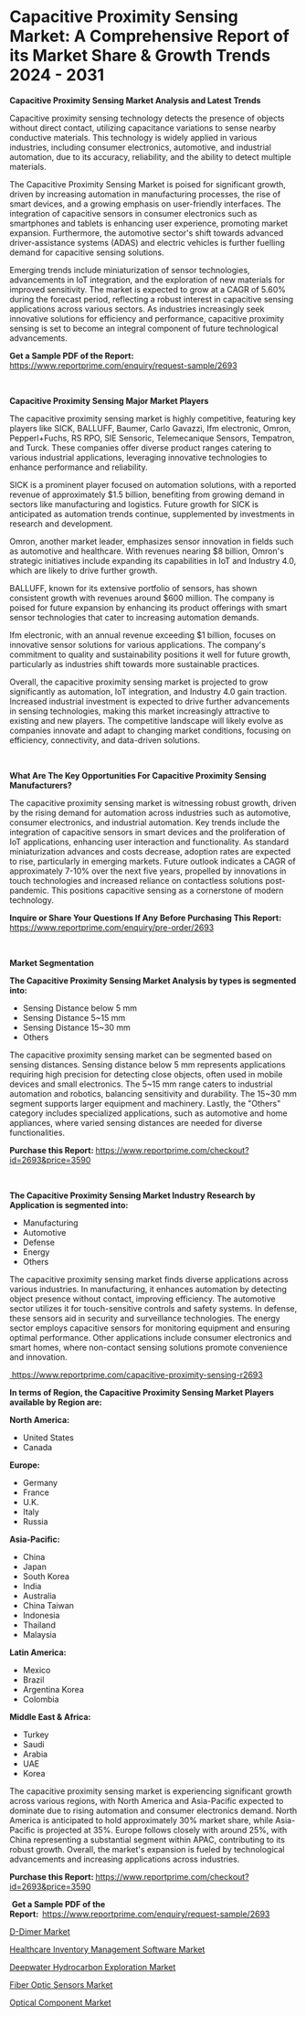 <p><h1>Capacitive Proximity Sensing Market: A Comprehensive Report of its Market Share & Growth Trends 2024 - 2031</h1></p><p><strong>Capacitive Proximity Sensing Market Analysis and Latest Trends</strong></p>
<p><p>Capacitive proximity sensing technology detects the presence of objects without direct contact, utilizing capacitance variations to sense nearby conductive materials. This technology is widely applied in various industries, including consumer electronics, automotive, and industrial automation, due to its accuracy, reliability, and the ability to detect multiple materials.</p><p>The Capacitive Proximity Sensing Market is poised for significant growth, driven by increasing automation in manufacturing processes, the rise of smart devices, and a growing emphasis on user-friendly interfaces. The integration of capacitive sensors in consumer electronics such as smartphones and tablets is enhancing user experience, promoting market expansion. Furthermore, the automotive sector's shift towards advanced driver-assistance systems (ADAS) and electric vehicles is further fuelling demand for capacitive sensing solutions.</p><p>Emerging trends include miniaturization of sensor technologies, advancements in IoT integration, and the exploration of new materials for improved sensitivity. The market is expected to grow at a CAGR of 5.60% during the forecast period, reflecting a robust interest in capacitive sensing applications across various sectors. As industries increasingly seek innovative solutions for efficiency and performance, capacitive proximity sensing is set to become an integral component of future technological advancements.</p></p>
<p><strong>Get a Sample PDF of the Report:&nbsp;</strong> <a href="https://www.reportprime.com/enquiry/request-sample/2693">https://www.reportprime.com/enquiry/request-sample/2693</a></p>
<p>&nbsp;</p>
<p><strong>Capacitive Proximity Sensing Major Market Players</strong></p>
<p><p>The capacitive proximity sensing market is highly competitive, featuring key players like SICK, BALLUFF, Baumer, Carlo Gavazzi, Ifm electronic, Omron, Pepperl+Fuchs, RS RPO, SIE Sensoric, Telemecanique Sensors, Tempatron, and Turck. These companies offer diverse product ranges catering to various industrial applications, leveraging innovative technologies to enhance performance and reliability.</p><p>SICK is a prominent player focused on automation solutions, with a reported revenue of approximately $1.5 billion, benefiting from growing demand in sectors like manufacturing and logistics. Future growth for SICK is anticipated as automation trends continue, supplemented by investments in research and development.</p><p>Omron, another market leader, emphasizes sensor innovation in fields such as automotive and healthcare. With revenues nearing $8 billion, Omron's strategic initiatives include expanding its capabilities in IoT and Industry 4.0, which are likely to drive further growth.</p><p>BALLUFF, known for its extensive portfolio of sensors, has shown consistent growth with revenues around $600 million. The company is poised for future expansion by enhancing its product offerings with smart sensor technologies that cater to increasing automation demands.</p><p>Ifm electronic, with an annual revenue exceeding $1 billion, focuses on innovative sensor solutions for various applications. The company's commitment to quality and sustainability positions it well for future growth, particularly as industries shift towards more sustainable practices.</p><p>Overall, the capacitive proximity sensing market is projected to grow significantly as automation, IoT integration, and Industry 4.0 gain traction. Increased industrial investment is expected to drive further advancements in sensing technologies, making this market increasingly attractive to existing and new players. The competitive landscape will likely evolve as companies innovate and adapt to changing market conditions, focusing on efficiency, connectivity, and data-driven solutions.</p></p>
<p>&nbsp;</p>
<p><strong>What Are The Key Opportunities For Capacitive Proximity Sensing Manufacturers?</strong></p>
<p><p>The capacitive proximity sensing market is witnessing robust growth, driven by the rising demand for automation across industries such as automotive, consumer electronics, and industrial automation. Key trends include the integration of capacitive sensors in smart devices and the proliferation of IoT applications, enhancing user interaction and functionality. As standard miniaturization advances and costs decrease, adoption rates are expected to rise, particularly in emerging markets. Future outlook indicates a CAGR of approximately 7-10% over the next five years, propelled by innovations in touch technologies and increased reliance on contactless solutions post-pandemic. This positions capacitive sensing as a cornerstone of modern technology.</p></p>
<p><strong>Inquire or Share Your Questions If Any Before Purchasing This Report:</strong> <a href="https://www.reportprime.com/enquiry/pre-order/2693">https://www.reportprime.com/enquiry/pre-order/2693</a></p>
<p>&nbsp;</p>
<p><strong>Market Segmentation</strong></p>
<p><strong>The Capacitive Proximity Sensing Market Analysis by types is segmented into:</strong></p>
<p><ul><li>Sensing Distance below 5 mm</li><li>Sensing Distance 5~15 mm</li><li>Sensing Distance 15~30 mm</li><li>Others</li></ul></p>
<p><p>The capacitive proximity sensing market can be segmented based on sensing distances. Sensing distance below 5 mm represents applications requiring high precision for detecting close objects, often used in mobile devices and small electronics. The 5~15 mm range caters to industrial automation and robotics, balancing sensitivity and durability. The 15~30 mm segment supports larger equipment and machinery. Lastly, the "Others" category includes specialized applications, such as automotive and home appliances, where varied sensing distances are needed for diverse functionalities.</p></p>
<p><strong>Purchase this Report:&nbsp;</strong><a href="https://www.reportprime.com/checkout?id=2693&price=3590">https://www.reportprime.com/checkout?id=2693&price=3590</a></p>
<p>&nbsp;</p>
<p><strong>The Capacitive Proximity Sensing Market Industry Research by Application is segmented into:</strong></p>
<p><ul><li>Manufacturing</li><li>Automotive</li><li>Defense</li><li>Energy</li><li>Others</li></ul></p>
<p><p>The capacitive proximity sensing market finds diverse applications across various industries. In manufacturing, it enhances automation by detecting object presence without contact, improving efficiency. The automotive sector utilizes it for touch-sensitive controls and safety systems. In defense, these sensors aid in security and surveillance technologies. The energy sector employs capacitive sensors for monitoring equipment and ensuring optimal performance. Other applications include consumer electronics and smart homes, where non-contact sensing solutions promote convenience and innovation.</p></p>
<p><a href="https://www.reportprime.com/capacitive-proximity-sensing-r2693">&nbsp;https://www.reportprime.com/capacitive-proximity-sensing-r2693</a></p>
<p><strong>In terms of Region, the Capacitive Proximity Sensing Market Players available by Region are:</strong></p>
<p>
    <p> <strong> North America: </strong>
        <ul>
            <li>United States</li>
            <li>Canada</li>
        </ul>
        </p> 
    <p> <strong> Europe: </strong>
        <ul>
            <li>Germany</li>
            <li>France</li>
            <li>U.K.</li>
            <li>Italy</li>
            <li>Russia</li>
        </ul>
        </p> 
    <p> <strong> Asia-Pacific: </strong>
        <ul>
            <li>China</li>
            <li>Japan</li>
            <li>South Korea</li>
            <li>India</li>
            <li>Australia</li>
            <li>China Taiwan</li>
            <li>Indonesia</li>
            <li>Thailand</li>
            <li>Malaysia</li>
        </ul>
        </p> 
    <p> <strong> Latin America: </strong>
        <ul>
            <li>Mexico</li>
            <li>Brazil</li>
            <li>Argentina Korea</li>
            <li>Colombia</li>
        </ul>
        </p> 
    <p> <strong> Middle East & Africa: </strong>
        <ul>
            <li>Turkey</li>
            <li>Saudi</li>
            <li>Arabia</li>
            <li>UAE</li>
            <li>Korea</li>
        </ul>
    </p>
    </p>
<p><p>The capacitive proximity sensing market is experiencing significant growth across various regions, with North America and Asia-Pacific expected to dominate due to rising automation and consumer electronics demand. North America is anticipated to hold approximately 30% market share, while Asia-Pacific is projected at 35%. Europe follows closely with around 25%, with China representing a substantial segment within APAC, contributing to its robust growth. Overall, the market's expansion is fueled by technological advancements and increasing applications across industries.</p></p>
<p><strong>Purchase this Report: </strong><a href="https://www.reportprime.com/checkout?id=2693&price=3590">https://www.reportprime.com/checkout?id=2693&price=3590</a></p>
<p>&nbsp;<strong>Get a Sample PDF of the Report:&nbsp;&nbsp;</strong><a href="https://www.reportprime.com/enquiry/request-sample/2693">https://www.reportprime.com/enquiry/request-sample/2693</a></p>
<p><strong></strong></p>
<p><p><a href="https://issuu.com/reportprime-2/docs/d-dimer-market-size-2030.pptx_ccb798a4cac347">D-Dimer Market</a></p><p><a href="https://www.linkedin.com/pulse/market-leaders-laggards-global-healthcare-inventory-management-oknye?trackingId=BXu7eT4nQhuVjKnCEycGaA%3D%3D">Healthcare Inventory Management Software Market</a></p><p><a href="https://issuu.com/reportprime-2/docs/deepwater-hydrocarbon-exploration-m_f3f2615a09c7e6">Deepwater Hydrocarbon Exploration Market</a></p><p><a href="https://github.com/mabutironaldo/Market-Research-Report-List-6/blob/main/fiber-optic-sensors-market.md">Fiber Optic Sensors Market</a></p><p><a href="https://www.linkedin.com/pulse/optical-component-market-industry-trends-forecast-period-from-yrw3f?trackingId=kMDCS0buS1KRi6zKEfi2ZA%3D%3D">Optical Component Market</a></p></p>